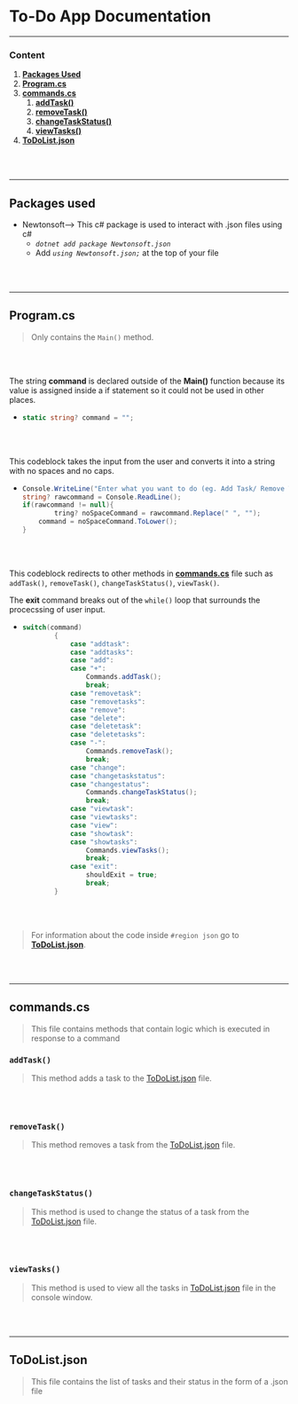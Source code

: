 <style>h1,h2,h3,h4 { border-bottom: 0; } </style>
# To-Do App Documentation
<hr color="yellow">

### **Content**
1. [**Packages Used**](#packages-used)
2. [**Program.cs**](#programcs)
3. [**commands.cs**](#commandscs)
    1. [**addTask()**](#addtask)
    2. [**removeTask()**](#removetask)
    3. [**changeTaskStatus()**](#changetaskstatus)
    4. [**viewTasks()**](#vie)
4. [**ToDoList.json**](#todolistjson)
<br>
<br>
<hr color="yellow">

## **Packages used**
- Newtonsoft--> This c# package is used to interact with .json files using c#
    - *`dotnet add package Newtonsoft.json`*
    - Add *`using Newtonsoft.json;`* at the top of your file
<br>
<br>
<hr color="yellow">

## **Program.cs**
> Only contains the `Main()` method.

<br>
<br>

The string **command** is declared outside of the **Main()** function because its value is assigned inside a if statement so it could not be used in other places.
-   ```csharp
    static string? command = "";
    ```
<br>
<br>

This codeblock takes the input from the user and converts it into a string with no spaces and no caps.
-   ```csharp
    Console.WriteLine("Enter what you want to do (eg. Add Task/ Remove Task/ Change Task Status/ View Tasks) :--");
    string? rawcommand = Console.ReadLine();
    if(rawcommand != null){
            tring? noSpaceCommand = rawcommand.Replace(" ", "");
        command = noSpaceCommand.ToLower();
    }
    ```
<br>
<br>

This codeblock redirects to other methods in [**commands.cs**](#commandscs) file such as `addTask()`, `removeTask()`, `changeTaskStatus()`, `viewTask()`.
<br>

The **exit** command breaks out of the `while()` loop that surrounds the procecssing of user input.
-   ```csharp
    switch(command)
            {
                case "addtask":
                case "addtasks":
                case "add":
                case "+":
                    Commands.addTask();
                    break;
                case "removetask":
                case "removetasks":
                case "remove":
                case "delete":
                case "deletetask":
                case "deletetasks":
                case "-":
                    Commands.removeTask();
                    break;
                case "change":
                case "changetaskstatus":
                case "changestatus":
                    Commands.changeTaskStatus();
                    break;
                case "viewtask":
                case "viewtasks":
                case "view":
                case "showtask":
                case "showtasks":
                    Commands.viewTasks();
                    break;
                case "exit":
                    shouldExit = true;
                    break;
            }
    ```
<br>
<br>

> For information about the code inside `#region json` go to [**ToDoList.json**](#todolistjson).

<br>
<br>
<hr color="yellow">

## **commands.cs**
> This file contains methods that contain logic which is executed in response to a command

### **`addTask()`**
> This method adds a task to the [ToDoList.json](#todolistjson) file.

<br>
<br>

### **`removeTask()`**
> This method removes a task from the [ToDoList.json](#todolistjson) file.

<br>
<br>

### **`changeTaskStatus()`**
> This method is used to change the status of a task from the [ToDoList.json](#todolistjson) file.

<br>
<br>

### **`viewTasks()`**
> This method is used to view all the tasks in [ToDoList.json](#todolistjson) file in the console window.

<br>
<br>
<hr color="yellow">

## **ToDoList.json**

>This file contains the list of tasks and their status in the form of a .json file